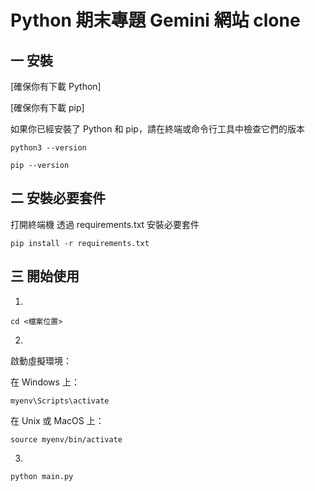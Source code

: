 # Python 期末專題 Gemini 網站 clone

## 一 安裝
[確保你有下載 Python]

[確保你有下載 pip]

如果你已經安裝了 Python 和 pip，請在終端或命令行工具中檢查它們的版本

```
python3 --version
```

```
pip --version
```

## 二 安裝必要套件
打開終端機
透過 requirements.txt 安裝必要套件

```
pip install -r requirements.txt
```


## 三 開始使用
1. 
```
cd <檔案位置>
```
2. 
啟動虛擬環境：

在 Windows 上：

```
myenv\Scripts\activate

```

在 Unix 或 MacOS 上：

```
source myenv/bin/activate
```
3. 
```
python main.py
```